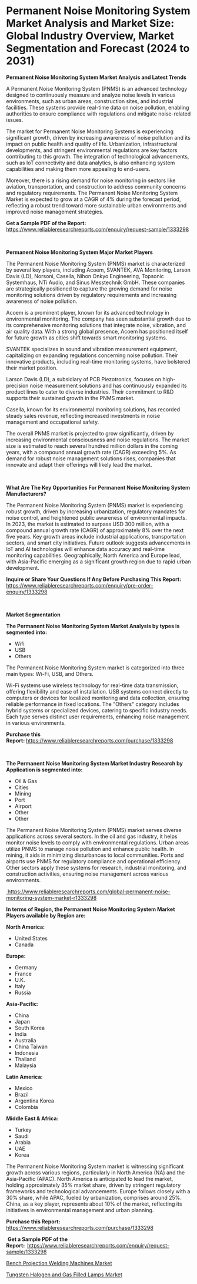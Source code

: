 <p><h1>Permanent Noise Monitoring System Market Analysis and Market Size: Global Industry Overview, Market Segmentation and Forecast (2024 to 2031)</h1></p><p><strong>Permanent Noise Monitoring System Market Analysis and Latest Trends</strong></p>
<p><p>A Permanent Noise Monitoring System (PNMS) is an advanced technology designed to continuously measure and analyze noise levels in various environments, such as urban areas, construction sites, and industrial facilities. These systems provide real-time data on noise pollution, enabling authorities to ensure compliance with regulations and mitigate noise-related issues. </p><p>The market for Permanent Noise Monitoring Systems is experiencing significant growth, driven by increasing awareness of noise pollution and its impact on public health and quality of life. Urbanization, infrastructural developments, and stringent environmental regulations are key factors contributing to this growth. The integration of technological advancements, such as IoT connectivity and data analytics, is also enhancing system capabilities and making them more appealing to end-users.</p><p>Moreover, there is a rising demand for noise monitoring in sectors like aviation, transportation, and construction to address community concerns and regulatory requirements. The Permanent Noise Monitoring System Market is expected to grow at a CAGR of 4% during the forecast period, reflecting a robust trend toward more sustainable urban environments and improved noise management strategies.</p></p>
<p><strong>Get a Sample PDF of the Report:&nbsp;</strong> <a href="https://www.reliableresearchreports.com/enquiry/request-sample/1333298?utm_campaign=31&utm_medium=2&utm_source=Github&utm_content=ia&utm_term=27122024&utm_id=permanent-noise-monitoring-system">https://www.reliableresearchreports.com/enquiry/request-sample/1333298</a></p>
<p>&nbsp;</p>
<p><strong>Permanent Noise Monitoring System Major Market Players</strong></p>
<p><p>The Permanent Noise Monitoring System (PNMS) market is characterized by several key players, including Acoem, SVANTEK, AVA Monitoring, Larson Davis (LD), Norsoni, Casella, Nihon Onkyo Engineering, Topsonic Systemhaus, NTi Audio, and Sinus Messtechnik GmbH. These companies are strategically positioned to capture the growing demand for noise monitoring solutions driven by regulatory requirements and increasing awareness of noise pollution.</p><p>Acoem is a prominent player, known for its advanced technology in environmental monitoring. The company has seen substantial growth due to its comprehensive monitoring solutions that integrate noise, vibration, and air quality data. With a strong global presence, Acoem has positioned itself for future growth as cities shift towards smart monitoring systems.</p><p>SVANTEK specializes in sound and vibration measurement equipment, capitalizing on expanding regulations concerning noise pollution. Their innovative products, including real-time monitoring systems, have bolstered their market position.</p><p>Larson Davis (LD), a subsidiary of PCB Piezotronics, focuses on high-precision noise measurement solutions and has continuously expanded its product lines to cater to diverse industries. Their commitment to R&D supports their sustained growth in the PNMS market.</p><p>Casella, known for its environmental monitoring solutions, has recorded steady sales revenue, reflecting increased investments in noise management and occupational safety. </p><p>The overall PNMS market is projected to grow significantly, driven by increasing environmental consciousness and noise regulations. The market size is estimated to reach several hundred million dollars in the coming years, with a compound annual growth rate (CAGR) exceeding 5%. As demand for robust noise management solutions rises, companies that innovate and adapt their offerings will likely lead the market.</p></p>
<p>&nbsp;</p>
<p><strong>What Are The Key Opportunities For Permanent Noise Monitoring System Manufacturers?</strong></p>
<p><p>The Permanent Noise Monitoring System (PNMS) market is experiencing robust growth, driven by increasing urbanization, regulatory mandates for noise control, and heightened public awareness of environmental impacts. In 2023, the market is estimated to surpass USD 300 million, with a compound annual growth rate (CAGR) of approximately 8% over the next five years. Key growth areas include industrial applications, transportation sectors, and smart city initiatives. Future outlook suggests advancements in IoT and AI technologies will enhance data accuracy and real-time monitoring capabilities. Geographically, North America and Europe lead, with Asia-Pacific emerging as a significant growth region due to rapid urban development.</p></p>
<p><strong>Inquire or Share Your Questions If Any Before Purchasing This Report:</strong> <a href="https://www.reliableresearchreports.com/enquiry/pre-order-enquiry/1333298?utm_campaign=31&utm_medium=2&utm_source=Github&utm_content=ia&utm_term=27122024&utm_id=permanent-noise-monitoring-system">https://www.reliableresearchreports.com/enquiry/pre-order-enquiry/1333298</a></p>
<p>&nbsp;</p>
<p><strong>Market Segmentation</strong></p>
<p><strong>The Permanent Noise Monitoring System Market Analysis by types is segmented into:</strong></p>
<p><ul><li>Wifi</li><li>USB</li><li>Others</li></ul></p>
<p><p>The Permanent Noise Monitoring System market is categorized into three main types: Wi-Fi, USB, and Others. </p><p>Wi-Fi systems use wireless technology for real-time data transmission, offering flexibility and ease of installation. USB systems connect directly to computers or devices for localized monitoring and data collection, ensuring reliable performance in fixed locations. The "Others" category includes hybrid systems or specialized devices, catering to specific industry needs. Each type serves distinct user requirements, enhancing noise management in various environments.</p></p>
<p><strong>Purchase this Report:&nbsp;</strong><a href="https://www.reliableresearchreports.com/purchase/1333298?utm_campaign=31&utm_medium=2&utm_source=Github&utm_content=ia&utm_term=27122024&utm_id=permanent-noise-monitoring-system">https://www.reliableresearchreports.com/purchase/1333298</a></p>
<p>&nbsp;</p>
<p><strong>The Permanent Noise Monitoring System Market Industry Research by Application is segmented into:</strong></p>
<p><ul><li>Oil & Gas</li><li>Cities</li><li>Mining</li><li>Port</li><li>Airport</li><li>Other</li><li>Other</li></ul></p>
<p><p>The Permanent Noise Monitoring System (PNMS) market serves diverse applications across several sectors. In the oil and gas industry, it helps monitor noise levels to comply with environmental regulations. Urban areas utilize PNMS to manage noise pollution and enhance public health. In mining, it aids in minimizing disturbances to local communities. Ports and airports use PNMS for regulatory compliance and operational efficiency. Other sectors apply these systems for research, industrial monitoring, and construction activities, ensuring noise management across various environments.</p></p>
<p><a href="https://www.reliableresearchreports.com/global-permanent-noise-monitoring-system-market-r1333298?utm_campaign=31&utm_medium=2&utm_source=Github&utm_content=ia&utm_term=27122024&utm_id=permanent-noise-monitoring-system">&nbsp;https://www.reliableresearchreports.com/global-permanent-noise-monitoring-system-market-r1333298</a></p>
<p><strong>In terms of Region, the Permanent Noise Monitoring System Market Players available by Region are:</strong></p>
<p>
    <p> <strong> North America: </strong>
        <ul>
            <li>United States</li>
            <li>Canada</li>
        </ul>
        </p> 
    <p> <strong> Europe: </strong>
        <ul>
            <li>Germany</li>
            <li>France</li>
            <li>U.K.</li>
            <li>Italy</li>
            <li>Russia</li>
        </ul>
        </p> 
    <p> <strong> Asia-Pacific: </strong>
        <ul>
            <li>China</li>
            <li>Japan</li>
            <li>South Korea</li>
            <li>India</li>
            <li>Australia</li>
            <li>China Taiwan</li>
            <li>Indonesia</li>
            <li>Thailand</li>
            <li>Malaysia</li>
        </ul>
        </p> 
    <p> <strong> Latin America: </strong>
        <ul>
            <li>Mexico</li>
            <li>Brazil</li>
            <li>Argentina Korea</li>
            <li>Colombia</li>
        </ul>
        </p> 
    <p> <strong> Middle East & Africa: </strong>
        <ul>
            <li>Turkey</li>
            <li>Saudi</li>
            <li>Arabia</li>
            <li>UAE</li>
            <li>Korea</li>
        </ul>
    </p>
    </p>
<p><p>The Permanent Noise Monitoring System market is witnessing significant growth across various regions, particularly in North America (NA) and the Asia-Pacific (APAC). North America is anticipated to lead the market, holding approximately 35% market share, driven by stringent regulatory frameworks and technological advancements. Europe follows closely with a 30% share, while APAC, fueled by urbanization, comprises around 25%. China, as a key player, represents about 10% of the market, reflecting its initiatives in environmental management and urban planning.</p></p>
<p><strong>Purchase this Report: </strong><a href="https://www.reliableresearchreports.com/purchase/1333298?utm_campaign=31&utm_medium=2&utm_source=Github&utm_content=ia&utm_term=27122024&utm_id=permanent-noise-monitoring-system">https://www.reliableresearchreports.com/purchase/1333298</a></p>
<p>&nbsp;<strong>Get a Sample PDF of the Report:&nbsp;&nbsp;</strong><a href="https://www.reliableresearchreports.com/enquiry/request-sample/1333298?utm_campaign=31&utm_medium=2&utm_source=Github&utm_content=ia&utm_term=27122024&utm_id=permanent-noise-monitoring-system">https://www.reliableresearchreports.com/enquiry/request-sample/1333298</a></p>
<p><strong></strong></p>
<p><p><a href="https://github.com/juniordelafrance/Market-Research-Report-List-5/blob/main/bench-projection-welding-machines-market.md?utm_campaign=31&utm_medium=2&utm_source=Github&utm_content=ia&utm_term=27122024&utm_id=permanent-noise-monitoring-system">Bench Projection Welding Machines Market</a></p><p><a href="https://github.com/bogganbillie6969/Market-Research-Report-List-1/blob/main/tungsten-halogen-and-gas-filled-lamps-market.md?utm_campaign=31&utm_medium=2&utm_source=Github&utm_content=ia&utm_term=27122024&utm_id=permanent-noise-monitoring-system">Tungsten Halogen and Gas Filled Lamps Market</a></p></p>